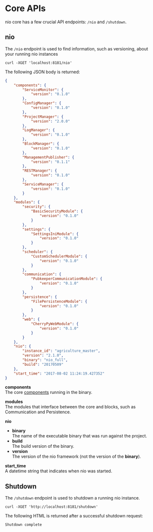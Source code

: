 # Core APIs

nio core has a few crucial API endpoints: `/nio` and `/shutdown`.  

## nio

The `/nio` endpoint is used to find information, such as versioning, about your running nio instances

    curl -XGET 'localhost:8181/nio'

The following JSON body is returned:

```json
{
    "components": {
        "ServiceMonitor": {
            "version": "0.1.0"
        },
        "ConfigManager": {
            "version": "0.1.0"
        },
        "ProjectManager": {
            "version": "2.0.0"
        },
        "LogManager": {
            "version": "0.1.0"
        },
        "BlockManager": {
            "version": "0.1.0"
        },
        "ManagementPublisher": {
            "version": "0.1.1"
        },
        "RESTManager": {
            "version": "0.1.0"
        },
        "ServiceManager": {
            "version": "0.1.0"
        }
    },
    "modules": {
        "security": {
            "BasicSecurityModule": {
                "version": "0.1.0"
            }
        },
        "settings": {
            "SettingsIniModule": {
                "version": "0.1.0"
            }
        },
        "scheduler": {
            "CustomSchedulerModule": {
                "version": "0.1.0"
            }
        },
        "communication": {
            "PubkeeperCommunicationModule": {
                "version": "0.1.0"
            }
        },
        "persistence": {
            "FilePersistenceModule": {
                "version": "0.1.0"
            }
        },
        "web": {
            "CherryPyWebModule": {
                "version": "0.1.0"
            }
        }
    },
    "nio": {
        "instance_id": "agriculture_master",
        "version": "2.1.0",
        "binary": "nio_full",
        "build": "20170509"
    },
    "start_time": "2017-08-02 11:24:19.427352"
}
```

**components**<br>The core [components](../components/README.md) running in the binary.

**modules**<br>The modules that interface between the core and blocks, such as Communication and Persistence.

**nio**
  - **binary**<br>The name of the executable binary that was run against the project.
  - **build**<br>The build version of the binary.
  - **version**<br>The version of the nio framework (not the version of the **binary**).

**start_time**<br>A datetime string that indicates when nio was started.


## Shutdown

The `/shutdown` endpoint is used to shutdown a running nio instance.

    curl -XGET 'http://localhost:8181/shutdown'

The following HTML is returned after a successful shutdown request:

    Shutdown complete
